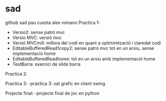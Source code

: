 # sad
github sad pau cuesta alex romano
Practica 1:
  - Versio2: sense patró mvc
  - Versio MVC: versió mvc
  - Versió MVCmill: millora del codi en quant a optimimtzació i claredat codi
  - EditableBufferedRead1copy2: sense patró mvc tot en un arxiu, sense implementació home
  - EditableBufferedReadhome: tot en un arxiu amb implementació home
  - TestBarra: exercici de slide barra

Practica 2:

Practica 3:
  -practica 3: xat grafic en client swing
  
Projecte final:
  -projecte final de joc en python
